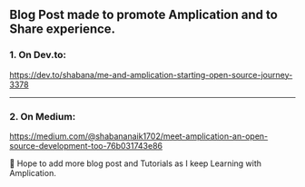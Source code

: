 ## Blog Post made to promote Amplication and to Share experience.

### 1. On Dev.to:
 https://dev.to/shabana/me-and-amplication-starting-open-source-journey-3378

---
### 2. On Medium:
https://medium.com/@shabananaik1702/meet-amplication-an-open-source-development-too-76b031743e86

🎯 Hope to add more blog post and Tutorials as I keep Learning with Amplication.
